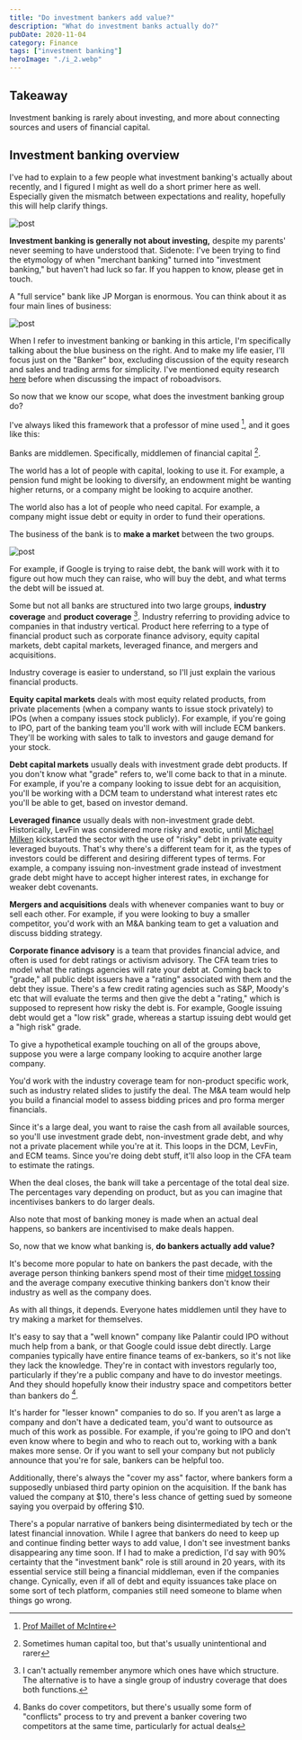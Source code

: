 ```yaml
---
title: "Do investment bankers add value?"
description: "What do investment banks actually do?"
pubDate: 2020-11-04
category: Finance
tags: ["investment banking"]
heroImage: "./i_2.webp"
---
```


## Takeaway

Investment banking is rarely about investing, and more about connecting sources and users of financial capital.

## Investment banking overview

I've had to explain to a few people what investment banking's actually about recently, and I figured I might as well do a short primer here as well. Especially given the mismatch between expectations and reality, hopefully this will help clarify things.

![post](./i_1.webp)

**Investment banking is generally not about investing,** despite my parents' never seeming to have understood that. Sidenote: I've been trying to find the etymology of when "merchant banking" turned into "investment banking," but haven't had luck so far. If you happen to know, please get in touch.

A "full service" bank like JP Morgan is enormous. You can think about it as four main lines of business:

![post](./i_2.webp)

When I refer to investment banking or banking in this article, I'm specifically talking about the blue business on the right. And to make my life easier, I'll focus just on the "Banker" box, excluding discussion of the equity research and sales and trading arms for simplicity. I've mentioned equity research [here](https://avoidboringpeople.substack.com/p/you-dont-want-quality-time-you-want "er") before when discussing the impact of roboadvisors.

So now that we know our scope, what does the investment banking group do?

I've always liked this framework that a professor of mine used [^1], and it goes like this:

Banks are middlemen. Specifically, middlemen of financial capital [^2].

The world has a lot of people with capital, looking to use it. For example, a pension fund might be looking to diversify, an endowment might be wanting higher returns, or a company might be looking to acquire another.

The world also has a lot of people who need capital. For example, a company might issue debt or equity in order to fund their operations.

The business of the bank is to **make a market** between the two groups.

![post](./i_3.webp)

For example, if Google is trying to raise debt, the bank will work with it to figure out how much they can raise, who will buy the debt, and what terms the debt will be issued at.

Some but not all banks are structured into two large groups, **industry coverage** and **product coverage** [^3]. Industry referring to providing advice to companies in that industry vertical. Product here referring to a type of financial product such as corporate finance advisory, equity capital markets, debt capital markets, leveraged finance, and mergers and acquisitions.

Industry coverage is easier to understand, so I'll just explain the various financial products.

**Equity capital markets** deals with most equity related products, from private placements (when a company wants to issue stock privately) to IPOs (when a company issues stock publicly). For example, if you're going to IPO, part of the banking team you'll work with will include ECM bankers. They'll be working with sales to talk to investors and gauge demand for your stock.

**Debt capital markets** usually deals with investment grade debt products. If you don't know what "grade" refers to, we'll come back to that in a minute. For example, if you're a company looking to issue debt for an acquisition, you'll be working with a DCM team to understand what interest rates etc you'll be able to get, based on investor demand.

**Leveraged finance** usually deals with non-investment grade debt. Historically, LevFin was considered more risky and exotic, until [Michael Milken](https://en.wikipedia.org/wiki/Michael_Milken "Mike") kickstarted the sector with the use of "risky" debt in private equity leveraged buyouts. That's why there's a different team for it, as the types of investors could be different and desiring different types of terms. For example, a company issuing non-investment grade instead of investment grade debt might have to accept higher interest rates, in exchange for weaker debt covenants.

**Mergers and acquisitions** deals with whenever companies want to buy or sell each other. For example, if you were looking to buy a smaller competitor, you'd work with an M&A banking team to get a valuation and discuss bidding strategy.

**Corporate finance advisory** is a team that provides financial advice, and often is used for debt ratings or activism advisory. The CFA team tries to model what the ratings agencies will rate your debt at. Coming back to "grade," all public debt issuers have a "rating" associated with them and the debt they issue. There's a few credit rating agencies such as S&P, Moody's etc that will evaluate the terms and then give the debt a "rating," which is supposed to represent how risky the debt is. For example, Google issuing debt would get a "low risk" grade, whereas a startup issuing debt would get a "high risk" grade.

To give a hypothetical example touching on all of the groups above, suppose you were a large company looking to acquire another large company.

You'd work with the industry coverage team for non-product specific work, such as industry related slides to justify the deal. The M&A team would help you build a financial model to assess bidding prices and pro forma merger financials.

Since it's a large deal, you want to raise the cash from all available sources, so you'll use investment grade debt, non-investment grade debt, and why not a private placement while you're at it. This loops in the DCM, LevFin, and ECM teams. Since you're doing debt stuff, it'll also loop in the CFA team to estimate the ratings.

When the deal closes, the bank will take a percentage of the total deal size. The percentages vary depending on product, but as you can imagine that incentivises bankers to do larger deals.

Also note that most of banking money is made when an actual deal happens, so bankers are incentivised to make deals happen.

So, now that we know what banking is, **do bankers actually add value?**

It's become more popular to hate on bankers the past decade, with the average person thinking bankers spend most of their time [midget tossing](https://www.youtube.com/watch?v=EQlgrw31St0 "midget") and the average company executive thinking bankers don't know their industry as well as the company does.

As with all things, it depends. Everyone hates middlemen until they have to try making a market for themselves.

It's easy to say that a "well known" company like Palantir could IPO without much help from a bank, or that Google could issue debt directly. Large companies typically have entire finance teams of ex-bankers, so it's not like they lack the knowledge. They're in contact with investors regularly too, particularly if they're a public company and have to do investor meetings. And they should hopefully know their industry space and competitors better than bankers do [^4].

It's harder for "lesser known" companies to do so. If you aren't as large a company and don't have a dedicated team, you'd want to outsource as much of this work as possible. For example, if you're going to IPO and don't even know where to begin and who to reach out to, working with a bank makes more sense. Or if you want to sell your company but not publicly announce that you're for sale, bankers can be helpful too.

Additionally, there's always the "cover my ass" factor, where bankers form a supposedly unbiased third party opinion on the acquisition. If the bank has valued the company at $10, there's less chance of getting sued by someone saying you overpaid by offering $10.

There's a popular narrative of bankers being disintermediated by tech or the latest financial innovation. While I agree that bankers do need to keep up and continue finding better ways to add value, I don't see investment banks disappearing any time soon. If I had to make a prediction, I'd say with 90% certainty that the "investment bank" role is still around in 20 years, with its essential service still being a financial middleman, even if the companies change. Cynically, even if all of debt and equity issuances take place on some sort of tech platform, companies still need someone to blame when things go wrong.

[^1]: [Prof Maillet of McIntire](https://www.commerce.virginia.edu/faculty/pam5x "prof")
[^2]: Sometimes human capital too, but that's usually unintentional and rarer
[^3]: I can't actually remember anymore which ones have which structure. The alternative is to have a single group of industry coverage that does both functions.
[^4]: Banks do cover competitors, but there's usually some form of "conflicts" process to try and prevent a banker covering two competitors at the same time, particularly for actual deals
